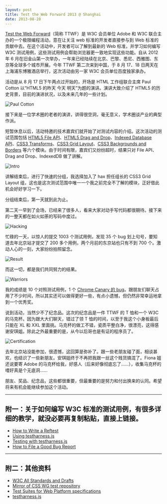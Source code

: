 ```yaml
---
layout: post
title: Test the Web Forward 2013 @ Shanghai
date: 2013-08-28
---
```


[Test the Web Forward](http://testthewebforward.org/)（简称 TTWF）是 W3C 会员单位 Adobe 和 W3C 联合主办的一个极限编程活动，意在让关注 web 标准的开发者直接参与到 Web 标准的贡献中去。在这个活动中，开发者可以了解到最新的 Web 标准，并学习如何编写 W3C 测试用例，这些测试用例会帮助浏览器更一致地实现这些功能。自从 2012 年 6 月在旧金山第一次举办，一年来已经陆续在北京、巴黎、悉尼、西雅图、东京等全球多个城市开展。今年 TTWF 第二次来到中国，于 8 月 17、18 日两天在上海浦东博雅酒店举行，这次活动由另一家 W3C 会员单位百度独家承办。

活动是从 8 月 17 日下午两点过开始的，开场是 HTML 工作组联合主席 Paul Cotton 以“HTML5 的昨天 今天 明天”为题的演讲。演讲大致介绍了 HTML5 的历史背景，目前的演进状况，以及未来几年的一些计划。

![Paul Cotton](images/paul-cotton.jpg)

接下来是一位学术圈的老者的演讲，讲得很空洞，毫无意义，学术圈谈产业的典型作派。

短暂休息以后，活动特邀的技术嘉宾们就开始了对测试内容的介绍。这次活动的测试范围包括 [HTML5 File API](https://www.w3.org/TR/FileAPI/)、[HTML5 Drag and Drop](https://www.w3.org/TR/html5/editing.html#dnd)、[Indexed Database API](https://www.w3.org/TR/IndexedDB/)、[CSS3 Transforms](https://www.w3.org/TR/css3-transforms/)、[CSS3 Grid Layout](https://www.w3.org/TR/css3-grid-layout/)、[CSS3 Backgrounds and Borders](https://dev.w3.org/csswg/css3-background/) 等六个模块。由于时间有限，嘉宾们又纷纷超时，结果只对 File API、Drag and Drop、IndexedDB 做了讲解。

![Intro](images/intro.jpg)

讲解结束后，进行了快速的分组，我选择加入了 hax 担任组长的 CSS3 Grid Layout 组，这也是这次测试范围中唯一一个我之前完全不了解的模块，正好借此机会好好学习一下。

分组结束后，第一天就到此为止。

第二天一早到了会场，已经来了很多人，看来大家对动手写代码都很期待。接下来的一整天都在如火如荼的写码中度过。

![Hacking](images/hacking.jpg)

忙碌的一天，以惊人的提交 1003 个测试用例，发现 35 个 bug 划上句号，要知道去年北京站才提交了 200 多个用例，两个月前的东京站也只有不到 700 个。激动人心的一刻，大家纷纷拍照留念。

![Result](images/result.jpg)

而这一切，都是我们共同努力的结果。

![Warriors](images/warriors.jpg)

我的成绩是 10 个对照测试用例，1 个 [Chrome Canary 的 bug](https://code.google.com/p/chromium/issues/detail?id=275111)。跟朋友们聊天占用了不少时间，所以其实还可以做得更好一些，有点小遗憾，但仍然非常幸运地拿到一个优秀奖。

说到活动，当然少不了纪念品。这次的纪念品是一件 TTWF 的 T 恤和一个 W3C 的马克杯。因为跟大大们聊天，错过了领 T 恤的时间，以至于我这个小身板最后只能在 XL 和 XXL 里面挑。马克杯的做工不错，瓷质平整白净，很漂亮，这得感谢安琪姐。除此之外最重要的是，从今以后哥也是有证的程序员了。

![Certification](images/certification.jpg)

去年北京站没能参加，很遗憾，这回算是弥补了。跟一些老朋友碰了面，相谈甚欢，也结识了一些新朋友。安琪姐终于不再把我跟一丝这个贱货搞混了。Fiona 姐还说要寄 Adobe 的马克杯给我，好感人（后来好像彻底忘了……），收集马克杯的嗜好真是个无底洞……

朋友、奖品、纪念品，这些都很重要，但最重要的是努力和付出换来的认同。希望将来有机会能继续参加这个活动。

---

## 附一：关于如何编写 W3C 标准的测试用例，有很多详细的教学，就没必要再复制粘贴，直接上链接。

- [How to Write a Reftest](http://opensource.adobe.com/web-platform/presentations/testtwf-how-to-write-a-reftest/)
- [Using testharness.js](https://darobin.github.io/test-harness-tutorial/docs/using-testharness.html)
- [Testing with testharness.js](http://hoppipolla.co.uk/talks/ttwf/testharness.html)
- [How to File a Good Bug Report](http://fantasai.inkedblade.net/style/talks/filing-good-bugs/)

---

## 附二：其他资料

- [W3C All Standards and Drafts](https://www.w3.org/TR/)
- [Mirror of CSS WG test repository](https://github.com/w3c/csswg-test)
- [Test Suites for Web Platform specifications](https://github.com/w3c/web-platform-tests)
- [testharness.js](https://github.com/w3c/testharness.js)
